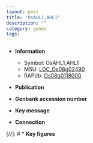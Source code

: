 ```yaml
---
layout: post
title: "OsAHL1,AHL1"
description: ""
category: genes
tags: 
---
```


* **Information**  
    + Symbol: OsAHL1,AHL1  
    + MSU: [LOC_Os08g02490](http://rice.uga.edu/cgi-bin/ORF_infopage.cgi?orf=LOC_Os08g02490)  
    + RAPdb: [Os08g0118000](http://rapdb.dna.affrc.go.jp/viewer/gbrowse_details/irgsp1?name=Os08g0118000)  

* **Publication**  

* **Genbank accession number**  

* **Key message**  

* **Connection**  

[//]: # * **Key figures**  


